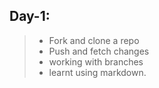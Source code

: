## Day-1:
>- Fork and clone a repo
>- Push and fetch changes
>- working with branches
>- learnt using markdown.